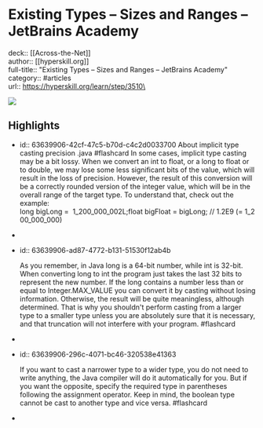 # Existing Types – Sizes and Ranges – JetBrains Academy

deck:: [[Across-the-Net]]\
author:: [[hyperskill.org]]\
full-title:: "Existing Types – Sizes and Ranges – JetBrains Academy"\
category:: #articles\
url:: https://hyperskill.org/learn/step/3510\

![](https://readwise-assets.s3.amazonaws.com/static/images/article1.be68295a7e40.png)
## Highlights
- id:: 63639906-42cf-47c5-b70d-c4c2d0033700
   About implicit type casting precision .java #flashcard 
    In some cases, implicit type casting may be a bit lossy. When we convert an int to float, or a long to float or to double, we may lose some less significant bits of the value, which will result in the loss of precision. However, the result of this conversion will be a correctly rounded version of the integer value, which will be in the overall range of the target type. To understand that, check out the example:
     long bigLong =  1_200_000_002L;float bigFloat = bigLong; // 1.2E9 (= 1_200_000_000)
-
- id:: 63639906-ad87-4772-b131-51530f12ab4b
  
  As you remember, in Java long is a 64-bit number, while int is 32-bit. When converting long to int the program just takes the last 32 bits to represent the new number. If the long contains a number less than or equal to Integer.MAX_VALUE you can convert it by casting without losing information. Otherwise, the result will be quite meaningless, although determined. That is why you shouldn't perform casting from a larger type to a smaller type unless you are absolutely sure that it is necessary, and that truncation will not interfere with your program. #flashcard
-
- id:: 63639906-296c-4071-bc46-320538e41363
  
  If you want to cast a narrower type to a wider type, you do not need to write anything, the Java compiler will do it automatically for you. But if you want the opposite, specify the required type in parentheses following the assignment operator. Keep in mind, the boolean type cannot be cast to another type and vice versa. #flashcard
-